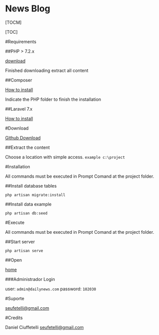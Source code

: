 # News Blog

[TOCM]

[TOC]

#Requirements

##PHP > 7.2.x

[download](https://www.php.net/downloads.php#v7.4.4)

Finished downloading extract all content

##Composer

[How to install](https://getcomposer.org/download/)

Indicate the PHP folder to finish the installation

##Laravel 7.x

[How to install](https://laravel.com/docs/7.x#installation)

#Download

[Github Download](https://github.com/ciuffetelli/NewsBlog/archive/master.zip)

##Extract the content

Choose a location with simple access. `example c:\project`

#Installation

All commands must be executed in Prompt Comand at the project folder.

##Install database tables
```
php artisan migrate:install
```

##Install data example
```
php artisan db:seed
```
#Execute

All commands must be executed in Prompt Comand at the project folder.

##Start server
```
php artisan serve
```

##Open

[home](http://127.0.0.1:8000)

###Administrador Login

user: `admin@dailynews.com`
password: `102030`

#Suporte

[seufetelli@gmail.com](mailto:seufetelli@gmail.com)

#Credits

Daniel Ciuffetelli
seufetelli@gmail.com